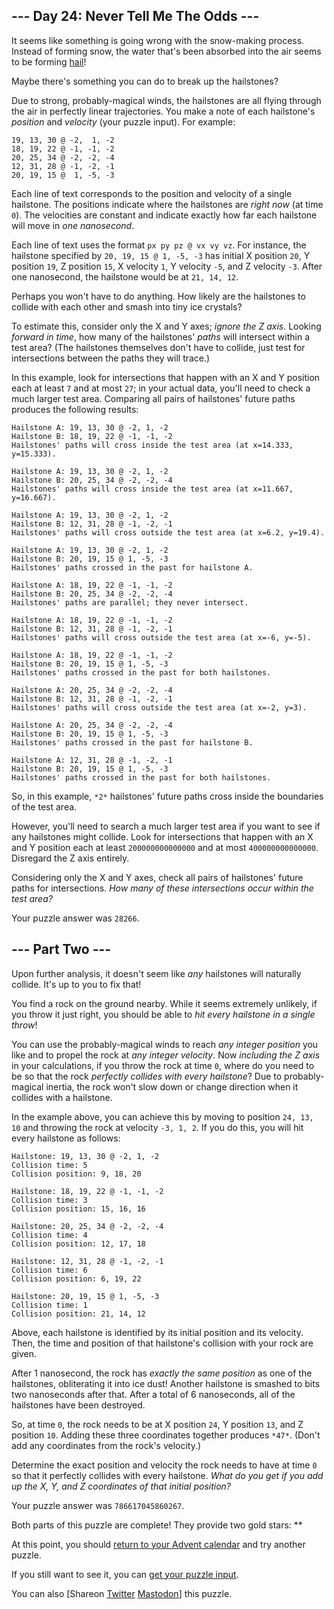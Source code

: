 \--- Day 24: Never Tell Me The Odds ---
----------

It seems like something is going wrong with the snow-making process. Instead of forming snow, the water that's been absorbed into the air seems to be forming [hail](https://en.wikipedia.org/wiki/Hail)!

Maybe there's something you can do to break up the hailstones?

Due to strong, probably-magical winds, the hailstones are all flying through the air in perfectly linear trajectories. You make a note of each hailstone's *position* and *velocity* (your puzzle input). For example:

```
19, 13, 30 @ -2,  1, -2
18, 19, 22 @ -1, -1, -2
20, 25, 34 @ -2, -2, -4
12, 31, 28 @ -1, -2, -1
20, 19, 15 @  1, -5, -3

```

Each line of text corresponds to the position and velocity of a single hailstone. The positions indicate where the hailstones are *right now* (at time `0`). The velocities are constant and indicate exactly how far each hailstone will move in *one nanosecond*.

Each line of text uses the format `px py pz @ vx vy vz`. For instance, the hailstone specified by `20, 19, 15 @ 1, -5, -3` has initial X position `20`, Y position `19`, Z position `15`, X velocity `1`, Y velocity `-5`, and Z velocity `-3`. After one nanosecond, the hailstone would be at `21, 14, 12`.

Perhaps you won't have to do anything. How likely are the hailstones to collide with each other and smash into tiny ice crystals?

To estimate this, consider only the X and Y axes; *ignore the Z axis*. Looking *forward in time*, how many of the hailstones' *paths* will intersect within a test area? (The hailstones themselves don't have to collide, just test for intersections between the paths they will trace.)

In this example, look for intersections that happen with an X and Y position each at least `7` and at most `27`; in your actual data, you'll need to check a much larger test area. Comparing all pairs of hailstones' future paths produces the following results:

```
Hailstone A: 19, 13, 30 @ -2, 1, -2
Hailstone B: 18, 19, 22 @ -1, -1, -2
Hailstones' paths will cross inside the test area (at x=14.333, y=15.333).

Hailstone A: 19, 13, 30 @ -2, 1, -2
Hailstone B: 20, 25, 34 @ -2, -2, -4
Hailstones' paths will cross inside the test area (at x=11.667, y=16.667).

Hailstone A: 19, 13, 30 @ -2, 1, -2
Hailstone B: 12, 31, 28 @ -1, -2, -1
Hailstones' paths will cross outside the test area (at x=6.2, y=19.4).

Hailstone A: 19, 13, 30 @ -2, 1, -2
Hailstone B: 20, 19, 15 @ 1, -5, -3
Hailstones' paths crossed in the past for hailstone A.

Hailstone A: 18, 19, 22 @ -1, -1, -2
Hailstone B: 20, 25, 34 @ -2, -2, -4
Hailstones' paths are parallel; they never intersect.

Hailstone A: 18, 19, 22 @ -1, -1, -2
Hailstone B: 12, 31, 28 @ -1, -2, -1
Hailstones' paths will cross outside the test area (at x=-6, y=-5).

Hailstone A: 18, 19, 22 @ -1, -1, -2
Hailstone B: 20, 19, 15 @ 1, -5, -3
Hailstones' paths crossed in the past for both hailstones.

Hailstone A: 20, 25, 34 @ -2, -2, -4
Hailstone B: 12, 31, 28 @ -1, -2, -1
Hailstones' paths will cross outside the test area (at x=-2, y=3).

Hailstone A: 20, 25, 34 @ -2, -2, -4
Hailstone B: 20, 19, 15 @ 1, -5, -3
Hailstones' paths crossed in the past for hailstone B.

Hailstone A: 12, 31, 28 @ -1, -2, -1
Hailstone B: 20, 19, 15 @ 1, -5, -3
Hailstones' paths crossed in the past for both hailstones.

```

So, in this example, `*2*` hailstones' future paths cross inside the boundaries of the test area.

However, you'll need to search a much larger test area if you want to see if any hailstones might collide. Look for intersections that happen with an X and Y position each at least `200000000000000` and at most `400000000000000`. Disregard the Z axis entirely.

Considering only the X and Y axes, check all pairs of hailstones' future paths for intersections. *How many of these intersections occur within the test area?*

Your puzzle answer was `28266`.

\--- Part Two ---
----------

Upon further analysis, it doesn't seem like *any* hailstones will naturally collide. It's up to you to fix that!

You find a rock on the ground nearby. While it seems extremely unlikely, if you throw it just right, you should be able to *hit every hailstone in a single throw*!

You can use the probably-magical winds to reach *any integer position* you like and to propel the rock at *any integer velocity*. Now *including the Z axis* in your calculations, if you throw the rock at time `0`, where do you need to be so that the rock *perfectly collides with every hailstone*? Due to probably-magical inertia, the rock won't slow down or change direction when it collides with a hailstone.

In the example above, you can achieve this by moving to position `24, 13, 10` and throwing the rock at velocity `-3, 1, 2`. If you do this, you will hit every hailstone as follows:

```
Hailstone: 19, 13, 30 @ -2, 1, -2
Collision time: 5
Collision position: 9, 18, 20

Hailstone: 18, 19, 22 @ -1, -1, -2
Collision time: 3
Collision position: 15, 16, 16

Hailstone: 20, 25, 34 @ -2, -2, -4
Collision time: 4
Collision position: 12, 17, 18

Hailstone: 12, 31, 28 @ -1, -2, -1
Collision time: 6
Collision position: 6, 19, 22

Hailstone: 20, 19, 15 @ 1, -5, -3
Collision time: 1
Collision position: 21, 14, 12

```

Above, each hailstone is identified by its initial position and its velocity. Then, the time and position of that hailstone's collision with your rock are given.

After 1 nanosecond, the rock has *exactly the same position* as one of the hailstones, obliterating it into ice dust! Another hailstone is smashed to bits two nanoseconds after that. After a total of 6 nanoseconds, all of the hailstones have been destroyed.

So, at time `0`, the rock needs to be at X position `24`, Y position `13`, and Z position `10`. Adding these three coordinates together produces `*47*`. (Don't add any coordinates from the rock's velocity.)

Determine the exact position and velocity the rock needs to have at time `0` so that it perfectly collides with every hailstone. *What do you get if you add up the X, Y, and Z coordinates of that initial position?*

Your puzzle answer was `786617045860267`.

Both parts of this puzzle are complete! They provide two gold stars: \*\*

At this point, you should [return to your Advent calendar](/2023) and try another puzzle.

If you still want to see it, you can [get your puzzle input](24/input).

You can also [Shareon [Twitter](https://twitter.com/intent/tweet?text=I%27ve+completed+%22Never+Tell+Me+The+Odds%22+%2D+Day+24+%2D+Advent+of+Code+2023&url=https%3A%2F%2Fadventofcode%2Ecom%2F2023%2Fday%2F24&related=ericwastl&hashtags=AdventOfCode) [Mastodon](javascript:void(0);)] this puzzle.